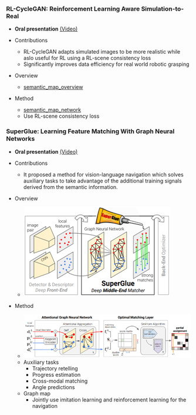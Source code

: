 ### RL-CycleGAN: Reinforcement Learning Aware Simulation-to-Real
- **Oral presentation** [(Video)](http://cvpr20.s3-website-us-west-2.amazonaws.com/CVPR20/CVPR20/9770/9770-oral.mp4)

- Contributions
    - RL-CycleGAN adapts simulated images to be more realistic while aslo useful for RL using a RL-scene consistency loss
    - Significantly improves data efficiency for real world robotic grasping
    
- Overview
    - [semantic_map_overview](./img/RL-CycleGAN_overview.png)
    
- Method
    - [semantic_map_network](./img/RL-CycleGAN_method.png)
    - Use RL-scene consistency loss
            
### SuperGlue: Learning Feature Matching With Graph Neural Networks
- **Oral presentation** [(Video)](http://cvpr20.s3-website-us-west-2.amazonaws.com/CVPR20/CVPR20/7621/7621-oral.mp4)

- Contributions
    - It proposed a method for vision-language navigation which solves auxiliary tasks to take advantage of the additional training signals derived from the semantic information.
    
- Overview
    - ![aux_RN_overview](./img/SuperGlue_overview.png)

- Method
    - ![aux_RN_network](./img/SuperGlue_method.png)
    - Auxiliary tasks
        - Trajectory retelling 
        - Progress estimation
        - Cross-modal matching
        - Angle predictions
    - Graph map
        - Jointly use imitation learning and reinforcement learning for the navigation
    

